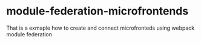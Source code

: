 # module-federation-microfrontends

That is a exmaple how to create and connect microfronteds using webpack module federation
